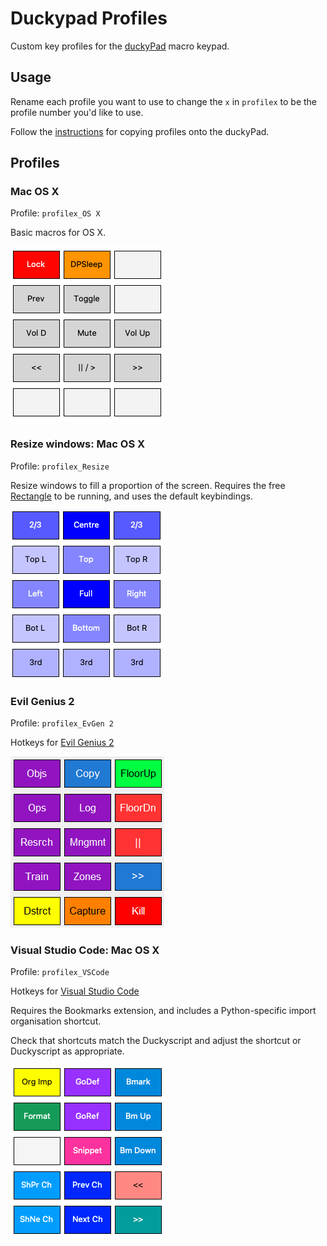 # Duckypad Profiles

Custom key profiles for the [duckyPad](https://github.com/dekuNukem/duckyPad) macro keypad.

## Usage

Rename each profile you want to use to change the `x` in `profilex` to be the profile number you'd like to use.

Follow the [instructions](https://github.com/dekuNukem/duckyPad/blob/master/manual_setup.md) for copying profiles onto the duckyPad.

## Profiles

### Mac OS X

Profile: `profilex_OS X`

Basic macros for OS X.

![OS X](./img/osx.png)

### Resize windows: Mac OS X

Profile: `profilex_Resize`

Resize windows to fill a proportion of the screen. Requires the free [Rectangle](https://rectangleapp.com/) to be running, and uses the default keybindings.

![Resize](./img/resize.png)

### Evil Genius 2

Profile: `profilex_EvGen 2`

Hotkeys for [Evil Genius 2](https://evilgeniusgame.com/en)

![Evil Genius 2](./img/eg2.png)

### Visual Studio Code: Mac OS X

Profile: `profilex_VSCode`

Hotkeys for [Visual Studio Code](https://code.visualstudio.com/)

Requires the Bookmarks extension, and includes a Python-specific import organisation shortcut.

Check that shortcuts match the Duckyscript and adjust the shortcut or Duckyscript as appropriate.

![Visual Studio Code](./img/vscode.png)